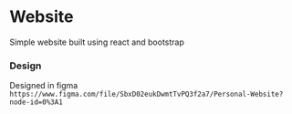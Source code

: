 # Website
Simple website built using react and bootstrap

### Design
Designed in figma
`https://www.figma.com/file/SbxD02eukDwmtTvPQ3f2a7/Personal-Website?node-id=0%3A1`
